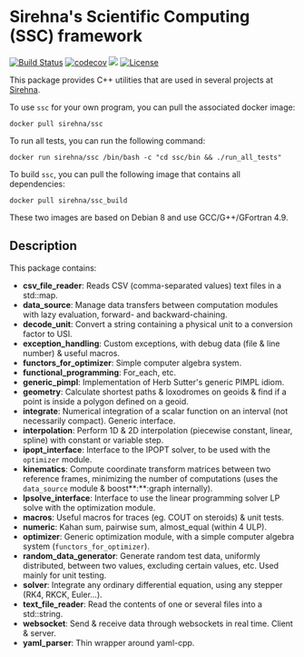 # Sirehna's Scientific Computing (SSC) framework

[![Build Status](https://travis-ci.org/sirehna/ssc.svg?branch=master)](https://travis-ci.org/sirehna/ssc)
[![codecov](https://codecov.io/gh/sirehna/ssc/branch/master/graph/badge.svg)](https://codecov.io/gh/sirehna/ssc)
[![](https://images.microbadger.com/badges/image/sirehna/ssc.svg)](https://microbadger.com/images/sirehna/ssc "ssc layers")
[![License](https://img.shields.io/badge/License-Apache%202.0-blue.svg)](https://opensource.org/licenses/Apache-2.0)

This package provides C++ utilities that are used in several projects at [Sirehna](http://sirehna.com).

To use `ssc` for your own program, you can pull the associated docker image:

    docker pull sirehna/ssc

To run all tests, you can run the following command:

    docker run sirehna/ssc /bin/bash -c "cd ssc/bin && ./run_all_tests"

To build `ssc`, you can pull the following image that contains all dependencies:

    docker pull sirehna/ssc_build

These two images are based on Debian 8 and use GCC/G++/GFortran 4.9.

## Description

This package contains:

- **csv_file_reader**:         Reads CSV (comma-separated values) text files in a
                               std::map.
- **data_source**:             Manage data transfers between computation modules with lazy
                               evaluation, forward- and backward-chaining.
- **decode_unit**:             Convert a string containing a physical unit to a conversion
                               factor to USI.
- **exception_handling**:      Custom exceptions, with debug data (file & line number) &
                               useful macros.
- **functors_for_optimizer**:  Simple computer algebra system.
- **functional_programming**:  For_each, etc.
- **generic_pimpl**:           Implementation of Herb Sutter's generic PIMPL
                               idiom.
- **geometry**:                Calculate shortest paths & loxodromes on geoids
                               & find if a point is inside a polygon defined on a
                               geoid.
- **integrate**:               Numerical integration of a scalar function on an
                               interval (not necessarily compact). Generic
                               interface.
- **interpolation**:           Perform 1D & 2D interpolation (piecewise constant, linear,
                               spline) with constant or variable step.
- **ipopt_interface**:         Interface to the IPOPT solver, to be used with
                               the `optimizer` module.
- **kinematics**:              Compute coordinate transform matrices between two
                               reference frames, minimizing the number of computations
                               (uses the `data_source` module & boost**:**:graph internally).
- **lpsolve_interface**:       Interface to use the linear programming solver
                               LP solve with the optimization module.
- **macros**:                  Useful macros for traces (eg. COUT on steroids) & unit
                               tests.
- **numeric**:                 Kahan sum, pairwise sum, almost_equal (within 4 ULP).
- **optimizer**:               Generic optimization module, with a simple
                               computer algebra system (`functors_for_optimizer`).
- **random_data_generator**:   Generate random test data, uniformly distributed,
                               between two values, excluding certain values, etc. Used
                               mainly for unit testing.
- **solver**:                  Integrate any ordinary differential equation, using
                               any stepper (RK4, RKCK, Euler...).
- **text_file_reader**:        Read the contents of one or several files into a
                               std::string.
- **websocket**:               Send & receive data through websockets in real
                               time. Client & server.
- **yaml_parser**:             Thin wrapper around yaml-cpp.
